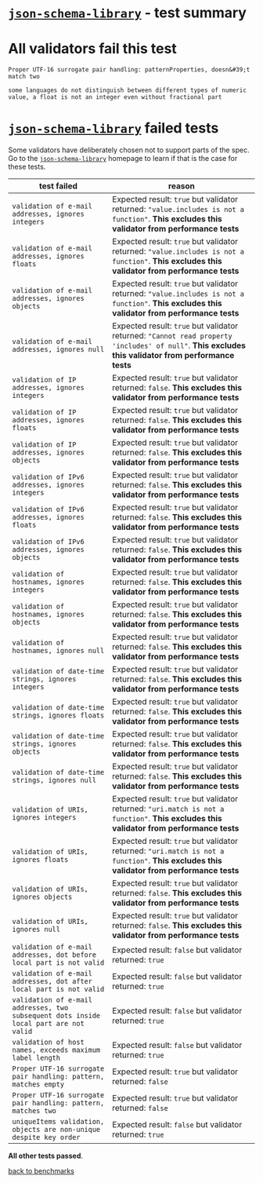 # [`json-schema-library`](https://github.com/sagold/json-schema-library) - test summary

# All validators fail this test

`Proper UTF-16 surrogate pair handling: patternProperties, doesn&#39;t match two`

`some languages do not distinguish between different types of numeric value, a float is not an integer even without fractional part`

# [`json-schema-library`](https://github.com/sagold/json-schema-library) failed tests

Some validators have deliberately chosen not to support parts of the spec. Go to the [`json-schema-library`](https://github.com/sagold/json-schema-library) homepage to learn if
that is the case for these tests.

|test failed|reason
|-----------|------
`validation of e-mail addresses, ignores integers`|Expected result: `true` but validator returned: `"value.includes is not a function"`. **This excludes this validator from performance tests**
`validation of e-mail addresses, ignores floats`|Expected result: `true` but validator returned: `"value.includes is not a function"`. **This excludes this validator from performance tests**
`validation of e-mail addresses, ignores objects`|Expected result: `true` but validator returned: `"value.includes is not a function"`. **This excludes this validator from performance tests**
`validation of e-mail addresses, ignores null`|Expected result: `true` but validator returned: `"Cannot read property 'includes' of null"`. **This excludes this validator from performance tests**
`validation of IP addresses, ignores integers`|Expected result: `true` but validator returned: `false`. **This excludes this validator from performance tests**
`validation of IP addresses, ignores floats`|Expected result: `true` but validator returned: `false`. **This excludes this validator from performance tests**
`validation of IP addresses, ignores objects`|Expected result: `true` but validator returned: `false`. **This excludes this validator from performance tests**
`validation of IPv6 addresses, ignores integers`|Expected result: `true` but validator returned: `false`. **This excludes this validator from performance tests**
`validation of IPv6 addresses, ignores floats`|Expected result: `true` but validator returned: `false`. **This excludes this validator from performance tests**
`validation of IPv6 addresses, ignores objects`|Expected result: `true` but validator returned: `false`. **This excludes this validator from performance tests**
`validation of hostnames, ignores integers`|Expected result: `true` but validator returned: `false`. **This excludes this validator from performance tests**
`validation of hostnames, ignores objects`|Expected result: `true` but validator returned: `false`. **This excludes this validator from performance tests**
`validation of hostnames, ignores null`|Expected result: `true` but validator returned: `false`. **This excludes this validator from performance tests**
`validation of date-time strings, ignores integers`|Expected result: `true` but validator returned: `false`. **This excludes this validator from performance tests**
`validation of date-time strings, ignores floats`|Expected result: `true` but validator returned: `false`. **This excludes this validator from performance tests**
`validation of date-time strings, ignores objects`|Expected result: `true` but validator returned: `false`. **This excludes this validator from performance tests**
`validation of date-time strings, ignores null`|Expected result: `true` but validator returned: `false`. **This excludes this validator from performance tests**
`validation of URIs, ignores integers`|Expected result: `true` but validator returned: `"uri.match is not a function"`. **This excludes this validator from performance tests**
`validation of URIs, ignores floats`|Expected result: `true` but validator returned: `"uri.match is not a function"`. **This excludes this validator from performance tests**
`validation of URIs, ignores objects`|Expected result: `true` but validator returned: `false`. **This excludes this validator from performance tests**
`validation of URIs, ignores null`|Expected result: `true` but validator returned: `false`. **This excludes this validator from performance tests**
`validation of e-mail addresses, dot before local part is not valid`|Expected result: `false` but validator returned: `true`
`validation of e-mail addresses, dot after local part is not valid`|Expected result: `false` but validator returned: `true`
`validation of e-mail addresses, two subsequent dots inside local part are not valid`|Expected result: `false` but validator returned: `true`
`validation of host names, exceeds maximum label length`|Expected result: `false` but validator returned: `true`
`Proper UTF-16 surrogate pair handling: pattern, matches empty`|Expected result: `true` but validator returned: `false`
`Proper UTF-16 surrogate pair handling: pattern, matches two`|Expected result: `true` but validator returned: `false`
`uniqueItems validation, objects are non-unique despite key order`|Expected result: `false` but validator returned: `true`

**All other tests passed**.

[back to benchmarks](https://github.com/ebdrup/json-schema-benchmark)